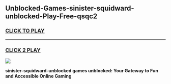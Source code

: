 
## Unblocked-Games-sinister-squidward-unblocked-Play-Free-qsqc2
<h3>
<a href="https://premium76.site?title=sinister-squidward-unblocked&ref=18A1">CLICK TO PLAY</a></h3>
<hr>

<h3>
<a href="https://premium76.site?title=sinister-squidward-unblocked&ref=18A1">CLICK 2 PLAY</a>
  
</h3>

<a href="https://premium76.site?title=sinister-squidward-unblocked&ref=18A1"><img src="https://clearcache.store/games.png"></a>


**sinister-squidward-unblocked games unblocked: Your Gateway to Fun and Accessible Online Gaming**
